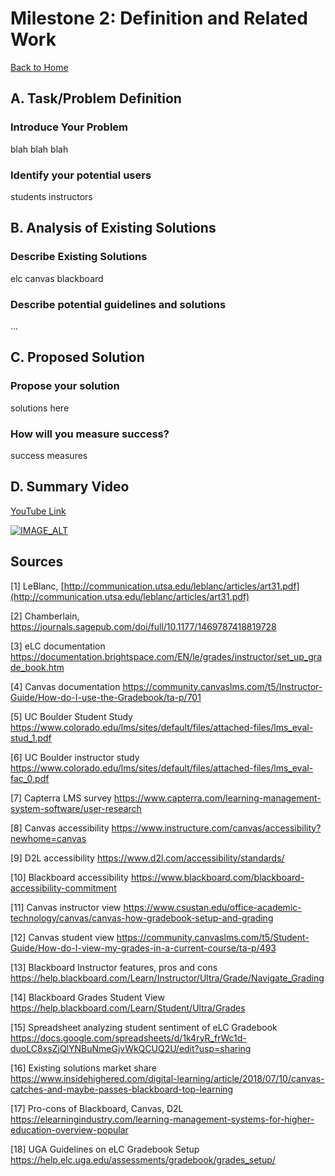 # Milestone 2: Definition and Related Work
[Back to Home](https://matzomt.github.io/csci4800/)

## A. Task/Problem Definition
### Introduce Your Problem
blah blah blah
### Identify your potential users
students
instructors 

## B. Analysis of Existing Solutions
### Describe Existing Solutions
elc
canvas
blackboard

### Describe potential guidelines and solutions
...

## C. Proposed Solution
### Propose your solution
solutions here
### How will you measure success?
success measures

## D. Summary Video
[YouTube Link](https://www.youtube.com/watch?v=XVW4yPxPOwY)

[![IMAGE_ALT](https://img.youtube.com/vi/XVW4yPxPOwY/maxresdefault.jpg)](https://www.youtube.com/watch?v=XVW4yPxPOwY)

## Sources
[1] LeBlanc, [http://communication.utsa.edu/leblanc/articles/art31.pdf](http://communication.utsa.edu/leblanc/articles/art31.pdf)

[2] Chamberlain, <https://journals.sagepub.com/doi/full/10.1177/1469787418819728>

[3] eLC documentation https://documentation.brightspace.com/EN/le/grades/instructor/set_up_grade_book.htm

[4] Canvas documentation https://community.canvaslms.com/t5/Instructor-Guide/How-do-I-use-the-Gradebook/ta-p/701

[5] UC Boulder Student Study
https://www.colorado.edu/lms/sites/default/files/attached-files/lms_eval-stud_1.pdf

[6] UC Boulder instructor study https://www.colorado.edu/lms/sites/default/files/attached-files/lms_eval-fac_0.pdf

[7] Capterra LMS survey https://www.capterra.com/learning-management-system-software/user-research

[8] Canvas accessibility https://www.instructure.com/canvas/accessibility?newhome=canvas

[9] D2L accessibility https://www.d2l.com/accessibility/standards/

[10] Blackboard accessibility https://www.blackboard.com/blackboard-accessibility-commitment

[11] Canvas instructor view https://www.csustan.edu/office-academic-technology/canvas/canvas-how-gradebook-setup-and-grading

[12] Canvas student view https://community.canvaslms.com/t5/Student-Guide/How-do-I-view-my-grades-in-a-current-course/ta-p/493

[13] Blackboard Instructor features, pros and cons
https://help.blackboard.com/Learn/Instructor/Ultra/Grade/Navigate_Grading

[14] Blackboard Grades Student View
https://help.blackboard.com/Learn/Student/Ultra/Grades

[15] Spreadsheet analyzing student sentiment of eLC Gradebook
https://docs.google.com/spreadsheets/d/1k4ryR_frWc1d-duoLC8xsZjQlYNBuNmeGjvWkQCUQ2U/edit?usp=sharing

[16] Existing solutions market share
https://www.insidehighered.com/digital-learning/article/2018/07/10/canvas-catches-and-maybe-passes-blackboard-top-learning

[17] Pro-cons of Blackboard, Canvas, D2L
https://elearningindustry.com/learning-management-systems-for-higher-education-overview-popular

[18] UGA Guidelines on eLC Gradebook Setup
https://help.elc.uga.edu/assessments/gradebook/grades_setup/
